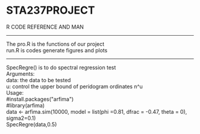 STA237PROJECT
=============

R CODE REFERENCE AND MAN  
*****
The pro.R is the functions of our project  
run.R is codes generate figures and plots  
****
SpecRegre() is to do spectral regression test  
Arguments:  
data: the data to be tested  
u: control the upper bound of peridogram ordinates n^u  
Usage:  
#install.packages("arfima")  
#library(arfima)  
data <- arfima.sim(10000, model = list(phi =0.81, dfrac = -0.47, theta = 0),
                   sigma2=0.1)  
SpecRegre(data,0.5)  

